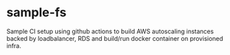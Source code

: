 # sample-fs
Sample CI setup using github actions to build AWS autoscaling instances backed by loadbalancer, RDS and build/run docker container on provisioned infra.
